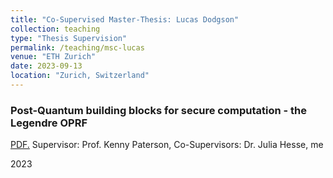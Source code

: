 ```yaml
---
title: "Co-Supervised Master-Thesis: Lucas Dodgson"
collection: teaching
type: "Thesis Supervision"
permalink: /teaching/msc-lucas
venue: "ETH Zurich"
date: 2023-09-13
location: "Zurich, Switzerland"
---
```


### Post-Quantum building blocks for secure computation - the Legendre OPRF
[PDF.](https://ethz.ch/content/dam/ethz/special-interest/infk/inst-infsec/appliedcrypto/education/theses/Master_Thesis_Post_Quantum_Building_blocks_for_secure_computation.pdf)
Supervisor: Prof. Kenny Paterson, Co-Supervisors: Dr. Julia Hesse, me 

2023
